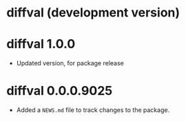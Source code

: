 # diffval (development version)

# diffval 1.0.0

* Updated version, for package release

# diffval 0.0.0.9025

* Added a `NEWS.md` file to track changes to the package.
